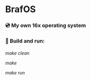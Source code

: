 <h1>BrafOS
  


<h3>💿️ My own 16x operating system
  
 


<h3>🔨️ Build and run:
  

<h6>
  
make clean

make

make run



